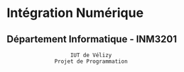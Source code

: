 # Intégration Numérique

## Département Informatique - INM3201
                        IUT de Vélizy
                   Projet de Programmation
